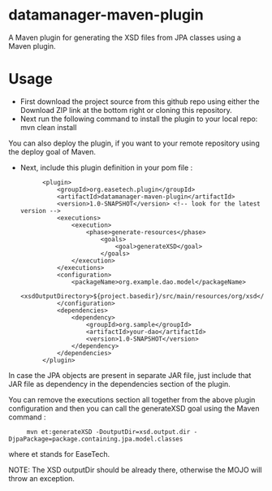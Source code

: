 datamanager-maven-plugin
========================

A Maven plugin for generating the XSD files from JPA classes using a Maven plugin.

Usage
=====
* First download the project source from this github repo using either the Download ZIP link at the bottom right or cloning this repository.
* Next run the following command to install the plugin to your local repo:
	        mvn clean install
	        
You can also deploy the plugin, if you want to your remote repository using the deploy goal of Maven.

* Next, include this plugin definition in your pom file :

            <plugin>
                <groupId>org.easetech.plugin</groupId>
                <artifactId>datamanager-maven-plugin</artifactId>
                <version>1.0-SNAPSHOT</version> <!-- look for the latest version -->
                <executions>
                    <execution>
                        <phase>generate-resources</phase>
                            <goals>
                                <goal>generateXSD</goal>
                            </goals>
                    </execution>
                </executions>
                <configuration>
                    <packageName>org.example.dao.model</packageName>
                    <xsdOutputDirectory>${project.basedir}/src/main/resources/org/xsd</xsdOutputDirectory>
                </configuration>
                <dependencies>
                    <dependency>
                        <groupId>org.sample</groupId>
                        <artifactId>your-dao</artifactId>
                        <version>1.0-SNAPSHOT</version>
                    </dependency>
                </dependencies>
            </plugin>
            
            
In case the JPA objects are present in separate JAR file, just include that JAR file as dependency in the dependencies section of the plugin.

You can remove the executions section all together from the above plugin configuration and then you can call the generateXSD goal using the Maven command :

         mvn et:generateXSD -DoutputDir=xsd.output.dir -DjpaPackage=package.containing.jpa.model.classes
         
where et stands for EaseTech.

NOTE: The XSD outputDir should be already there, otherwise the MOJO will throw an exception.